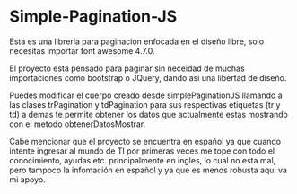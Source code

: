 # Simple-Pagination-JS
Esta es una librería para paginación enfocada en el diseño libre, solo necesitas importar font awesome 4.7.0.

El proyecto esta pensado para paginar sin neceidad de muchas importaciones como bootstrap o JQuery, dando así una libertad de diseño.

Puedes modificar el cuerpo creado desde simplePaginationJS llamando a las clases trPagination y tdPagination para sus respectivas etiquetas (tr y td) a demas te permite obtener los datos que actualmente estas mostrando con el metodo obtenerDatosMostrar.

Cabe mencionar que el proyecto se encuentra en español ya que cuando intente ingresar al mundo de TI por primeras veces me tope con todo el conocimiento, ayudas etc. principalmente en ingles, lo cual no esta mal, pero tampoco la infomación en español y ya que es menos robusta aqui va mi apoyo.
